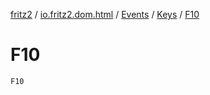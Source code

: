 [fritz2](../../../index.md) / [io.fritz2.dom.html](../../index.md) / [Events](../index.md) / [Keys](index.md) / [F10](./-f10.md)

# F10

`F10`